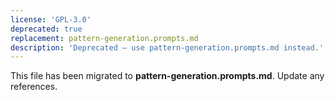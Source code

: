 ```yaml
---
license: 'GPL-3.0'
deprecated: true
replacement: pattern-generation.prompts.md
description: 'Deprecated – use pattern-generation.prompts.md instead.'
---
```


This file has been migrated to **pattern-generation.prompts.md**. Update any references.
